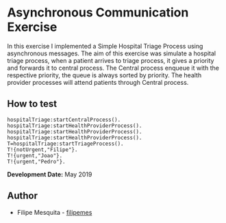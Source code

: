 # Asynchronous Communication Exercise

In this exercise I implemented a Simple Hospital Triage Process using asynchronous messages. The aim of this exercise was simulate a hospital triage process, when a patient arrives to triage process, it gives a priority and forwards it to central process. The Central process enqueue it with the respective priority, the queue is always sorted by priority. The health provider processes will attend patients through Central process.

## How to test

````
hospitalTriage:startCentralProcess().
hospitalTriage:startHealthProviderProcess().
hospitalTriage:startHealthProviderProcess().
hospitalTriage:startHealthProviderProcess().
T=hospitalTriage:startTriageProcess().
T!{notUrgent,"Filipe"}.
T!{urgent,"Joao"}.
T!{urgent,"Pedro"}.
````

**Development Date:** May 2019

## Author

* Filipe Mesquita - [filipemes](https://github.com/filipemes)
